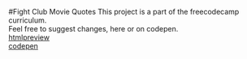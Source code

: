 #Fight Club Movie Quotes
This project is a part of the freecodecamp curriculum.<br>
Feel free to suggest changes, here or on codepen.<br>
[htmlpreview](http://htmlpreview.github.io/?https://github.com/sidgupta234/quotegenerator/blob/master/index.html)<br>
[codepen](http://codepen.io/sidgupta234/full/RPYWoj)
